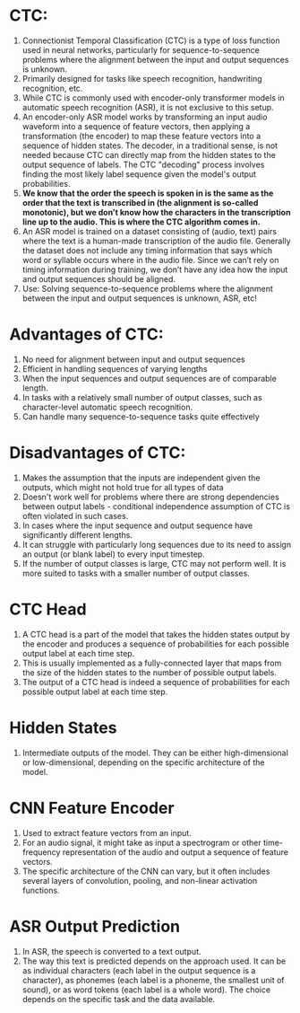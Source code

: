 # CTC:

1. Connectionist Temporal Classification (CTC) is a type of loss function used in neural networks, particularly for sequence-to-sequence problems where the alignment between the input and output sequences is unknown.
2. Primarily designed for tasks like speech recognition, handwriting recognition, etc.
3. While CTC is commonly used with encoder-only transformer models in automatic speech recognition (ASR), it is not exclusive to this setup.
4. An encoder-only ASR model works by transforming an input audio waveform into a sequence of feature vectors, then applying a transformation (the encoder) to map these feature vectors into a sequence of hidden states. The decoder, in a traditional sense, is not needed because CTC can directly map from the hidden states to the output sequence of labels. The CTC "decoding" process involves finding the most likely label sequence given the model's output probabilities.
5. **We know that the order the speech is spoken in is the same as the order that the text is transcribed in (the alignment is so-called monotonic), but we don’t know how the characters in the transcription line up to the audio. This is where the CTC algorithm comes in.**
6. An ASR model is trained on a dataset consisting of (audio, text) pairs where the text is a human-made transcription of the audio file. Generally the dataset does not include any timing information that says which word or syllable occurs where in the audio file. Since we can’t rely on timing information during training, we don’t have any idea how the input and output sequences should be aligned.
7. Use: Solving sequence-to-sequence problems where the alignment between the input and output sequences is unknown, ASR, etc!

# Advantages of CTC:

1. No need for alignment between input and output sequences
2. Efficient in handling sequences of varying lengths
3. When the input sequences and output sequences are of comparable length.
4. In tasks with a relatively small number of output classes, such as character-level automatic speech recognition.
5. Can handle many sequence-to-sequence tasks quite effectively

# Disadvantages of CTC:

1. Makes the assumption that the inputs are independent given the outputs, which might not hold true for all types of data
2. Doesn't work well for problems where there are strong dependencies between output labels - conditional independence assumption of CTC is often violated in such cases.
3. In cases where the input sequence and output sequence have significantly different lengths.
4. It can struggle with particularly long sequences due to its need to assign an output (or blank label) to every input timestep.
5. If the number of output classes is large, CTC may not perform well. It is more suited to tasks with a smaller number of output classes.

# CTC Head

1.  A CTC head is a part of the model that takes the hidden states output by the encoder and produces a sequence of probabilities for each possible output label at each time step.
2.  This is usually implemented as a fully-connected layer that maps from the size of the hidden states to the number of possible output labels.
3.  The output of a CTC head is indeed a sequence of probabilities for each possible output label at each time step.



# Hidden States

1. Intermediate outputs of the model. They can be either high-dimensional or low-dimensional, depending on the specific architecture of the model.

# CNN Feature Encoder

1. Used to extract feature vectors from an input.
2. For an audio signal, it might take as input a spectrogram or other time-frequency representation of the audio and output a sequence of feature vectors.
3. The specific architecture of the CNN can vary, but it often includes several layers of convolution, pooling, and non-linear activation functions.

# ASR Output Prediction

1. In ASR, the speech is converted to a text output.
2. The way this text is predicted depends on the approach used. It can be as individual characters (each label in the output sequence is a character), as phonemes (each label is a phoneme, the smallest unit of sound), or as word tokens (each label is a whole word). The choice depends on the specific task and the data available.
